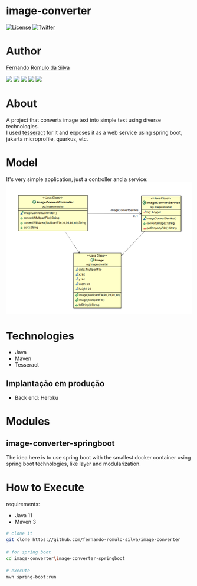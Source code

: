 # image-converter

[![License](https://img.shields.io/badge/License-Apache%202.0-blue.svg)](https://opensource.org/licenses/Apache-2.0)
[![Twitter](https://img.shields.io/twitter/follow/nandao_romulo.svg?style=social&logo=twitter)](https://twitter.com/intent/follow?screen_name=nandao_romulo)

# Author

[Fernando Romulo da Silva](https://www.linkedin.com/in/fernando-romulo-da-silva-253678136/)

[<img src="https://img.shields.io/badge/twitter-%231DA1F2.svg?&style=for-the-badge&logo=twitter&logoColor=white" />](https://twitter.com/USERNAME) [<img src="https://img.shields.io/badge/medium-%2312100E.svg?&style=for-the-badge&logo=medium&logoColor=white" />](https://medium.com/USERNAME)  [<img src="https://img.shields.io/badge/linkedin-%230077B5.svg?&style=for-the-badge&logo=linkedin&logoColor=white" />](https://www.linkedin.com/in/USERNAME/) [<img src = "https://img.shields.io/badge/instagram-%23E4405F.svg?&style=for-the-badge&logo=instagram&logoColor=white">](https://www.instagram.com/USERNAME/) [<img src = "https://img.shields.io/badge/facebook-%231877F2.svg?&style=for-the-badge&logo=facebook&logoColor=white">](https://www.facebook.com/USERNAME)

# About

A project that converts image text into simple text using diverse technologies.  
I used [tesseract](https://github.com/tesseract-ocr/tesseract) for it and exposes it as a web service using spring boot, jakarta microprofile, quarkus, etc.

# Model
It's very simple application, just a controller and a service:
![Model](https://github.com/fernando-romulo-silva/image-converter/blob/master/doc/class-diagram.png)

# Technologies

- Java
- Maven
- Tesseract

## Implantação em produção
- Back end: Heroku

# Modules

## image-converter-springboot

The idea here is to use spring boot with the smallest docker container using spring boot technologies, like layer and modularization.

# How to Execute

requirements: 
 - Java 11
 - Maven 3

```bash
# clone it
git clone https://github.com/fernando-romulo-silva/image-converter

# for spring boot
cd image-converter\image-converter-springboot

# execute
mvn spring-boot:run
```
